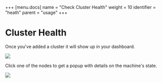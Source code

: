 +++
[menu.docs]
name = "Check Cluster Health"
weight = 10
identifier = "heath"
parent = "usage"
+++

# Cluster Health 

Once you've added a cluster it will show up in your dashboard.


<img class = "img-responsive" src = "/img/cluster_view.png" >


Click one of the nodes to get a popup with details on the machine's state.

<img class = "img-responsive" src = "/img/node.png" >

